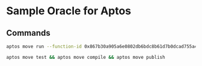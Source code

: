 # Sample Oracle for Aptos


## Commands
```bash
aptos move run --function-id 0x867b30a905a6e0802db6bdc8b61d7b0dcad755a408b73999c9cf44a6645a1ede::tokens::get_feed
```


```bash
aptos move test && aptos move compile && aptos move publish
```